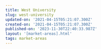 ```yaml
---
title: West University
slug: west-university
updated-on: '2021-04-15T05:21:07.300Z'
created-on: '2021-04-15T05:21:07.300Z'
published-on: '2023-11-30T22:40:33.987Z'
layout: '[market-areas].html'
tags: market-areas
---
```



